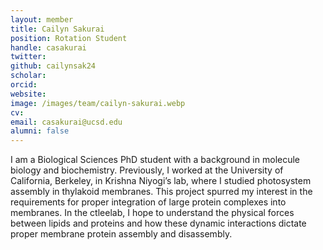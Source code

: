 ```yaml
---
layout: member
title: Cailyn Sakurai
position: Rotation Student
handle: casakurai
twitter: 
github: cailynsak24
scholar: 
orcid: 
website: 
image: /images/team/cailyn-sakurai.webp
cv: 
email: casakurai@ucsd.edu 
alumni: false
---
```


I am a Biological Sciences PhD student with a background in molecule biology and biochemistry. 
Previously, I worked at the University of California, Berkeley, in Krishna Niyogi’s lab, where I studied photosystem assembly in thylakoid membranes. 
This project spurred my interest in the requirements for proper integration of large protein complexes into membranes. 
In the ctleelab, I hope to understand the physical forces between lipids and proteins and how these dynamic interactions dictate proper membrane protein assembly and disassembly.  
